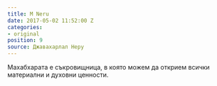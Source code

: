 ```yaml
---
title: M Neru
date: 2017-05-02 11:52:00 Z
categories:
- original
position: 9
source: Джавахарлал Неру
---
```


Махабхарата е съкровищница, в която можем да открием всички материални и духовни ценности. 